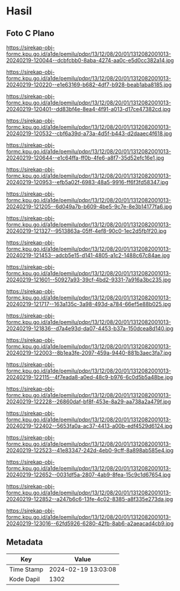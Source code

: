 # Hasil

## Foto C Plano

https://sirekap-obj-formc.kpu.go.id/a1de/pemilu/pdpr/13/12/08/20/01/1312082001013-20240219-120044--dcbfcbb0-8aba-4274-aa0c-e5d0cc382a14.jpg

https://sirekap-obj-formc.kpu.go.id/a1de/pemilu/pdpr/13/12/08/20/01/1312082001013-20240219-120220--e1e63169-b682-4df7-b928-beab1aba8185.jpg

https://sirekap-obj-formc.kpu.go.id/a1de/pemilu/pdpr/13/12/08/20/01/1312082001013-20240219-120401--dd83bf4e-8ea4-4f91-a013-d17ce47382cd.jpg

https://sirekap-obj-formc.kpu.go.id/a1de/pemilu/pdpr/13/12/08/20/01/1312082001013-20240219-120532--cbf6a39d-a73a-4d5f-b443-d2daaec4f618.jpg

https://sirekap-obj-formc.kpu.go.id/a1de/pemilu/pdpr/13/12/08/20/01/1312082001013-20240219-120644--e1c64ffa-ff0b-4fe6-a8f7-35d52efc16e1.jpg

https://sirekap-obj-formc.kpu.go.id/a1de/pemilu/pdpr/13/12/08/20/01/1312082001013-20240219-120953--efb5a02f-6983-48a5-9916-ff6f3fd58347.jpg

https://sirekap-obj-formc.kpu.go.id/a1de/pemilu/pdpr/13/12/08/20/01/1312082001013-20240219-121205--6d049a7b-b609-4be5-9c7e-8e3b14177fa6.jpg

https://sirekap-obj-formc.kpu.go.id/a1de/pemilu/pdpr/13/12/08/20/01/1312082001013-20240219-121327--9513863a-05ff-4ef8-90c0-1ec2d5fb1f20.jpg

https://sirekap-obj-formc.kpu.go.id/a1de/pemilu/pdpr/13/12/08/20/01/1312082001013-20240219-121453--adcb5e15-d141-4805-a1c2-1488c67c84ae.jpg

https://sirekap-obj-formc.kpu.go.id/a1de/pemilu/pdpr/13/12/08/20/01/1312082001013-20240219-121601--50927a93-39cf-4bd2-9331-7a916a3bc235.jpg

https://sirekap-obj-formc.kpu.go.id/a1de/pemilu/pdpr/13/12/08/20/01/1312082001013-20240219-121717--163a135c-3a98-493d-a784-66ef5e88b025.jpg

https://sirekap-obj-formc.kpu.go.id/a1de/pemilu/pdpr/13/12/08/20/01/1312082001013-20240219-121836--d7a4e93d-da07-4453-b37a-150dcea8d140.jpg

https://sirekap-obj-formc.kpu.go.id/a1de/pemilu/pdpr/13/12/08/20/01/1312082001013-20240219-122003--8b1ea3fe-2097-459a-9440-881b3aec3fa7.jpg

https://sirekap-obj-formc.kpu.go.id/a1de/pemilu/pdpr/13/12/08/20/01/1312082001013-20240219-122115--4f7eada8-a0ed-48c9-b976-6c0d5b5a48be.jpg

https://sirekap-obj-formc.kpu.go.id/a1de/pemilu/pdpr/13/12/08/20/01/1312082001013-20240219-122228--26860daf-bf8f-453e-8a29-aa738a2a479f.jpg

https://sirekap-obj-formc.kpu.go.id/a1de/pemilu/pdpr/13/12/08/20/01/1312082001013-20240219-122402--5653fa0a-ac37-4413-a00b-edf4529d6124.jpg

https://sirekap-obj-formc.kpu.go.id/a1de/pemilu/pdpr/13/12/08/20/01/1312082001013-20240219-122523--41e83347-242d-4eb0-9cff-8a898ab585e4.jpg

https://sirekap-obj-formc.kpu.go.id/a1de/pemilu/pdpr/13/12/08/20/01/1312082001013-20240219-122652--0031df5a-2807-4ab9-8fea-15c9c1d67654.jpg

https://sirekap-obj-formc.kpu.go.id/a1de/pemilu/pdpr/13/12/08/20/01/1312082001013-20240219-122852--a247b6c6-13fe-4c02-8385-a8f335e273da.jpg

https://sirekap-obj-formc.kpu.go.id/a1de/pemilu/pdpr/13/12/08/20/01/1312082001013-20240219-123016--62fd5926-6280-42fb-8ab6-a2aeacad4cb9.jpg


## Metadata

| Key        | Value               |
| ---------- | ------------------- |
| Time Stamp | 2024-02-19 13:03:08 |
| Kode Dapil | 1302                |



